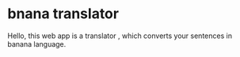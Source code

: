 # bnana translator 

Hello, this web app is a translator , which converts your sentences in banana language.
